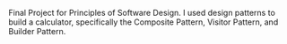 Final Project for Principles of Software Design. I used design patterns to build a calculator, specifically the Composite Pattern, Visitor Pattern, and Builder Pattern.
